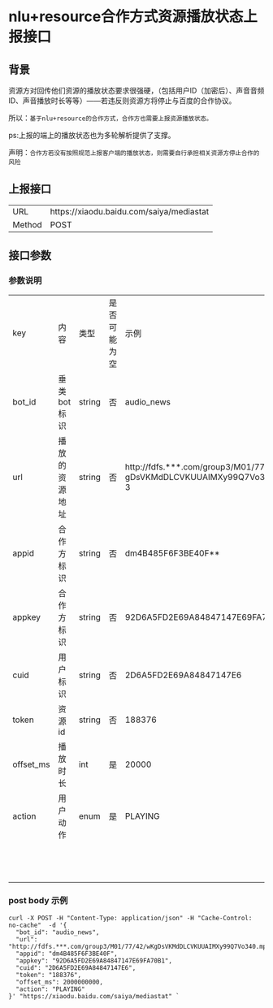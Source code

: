 ﻿# nlu+resource合作方式资源播放状态上报接口

## 背景

资源方对回传他们资源的播放状态要求很强硬，（包括用户ID（加密后）、声音音频ID、声音播放时长等等）——若违反则资源方将停止与百度的合作协议。

所以：`基于nlu+resource的合作方式，合作方也需要上报资源播放状态。`

ps:上报的端上的播放状态也为多轮解析提供了支撑。

声明：`合作方若没有按照规范上报客户端的播放状态，则需要自行承担相关资源方停止合作的风险`

## 上报接口

<table>
<tr>
<td>URL</td>
<td>https://xiaodu.baidu.com/saiya/mediastat</td>

</tr>
<tr>
<td>Method</td>
<td>POST</td>

</tr>
</table>

## 接口参数

### 参数说明
<table>
   <tr>
      <td>key</td>
      <td>内容</td>
      <td>类型</td>
      <td>是否可能为空</td>
      <td>示例</td>
      <td>备注</td>
   </tr>
   <tr>
      <td>bot_id</td>
      <td>垂类bot标识</td>
      <td>string</td>
      <td>否</td>
      <td>audio_news</td>
      <td></td>
   </tr>
   <tr>
      <td>url</td>
      <td>播放的资源地址</td>
      <td>string</td>
      <td>否</td>
      <td style="word-break:break-all">http://fdfs.***.com/group3/M01/77/42/wKgDsVKMdDLCVKUUAIMXy99Q7Vo340.mp3</td>
      <td>播放资源地址</td>
   </tr>
   <tr>
      <td>appid</td>
      <td>合作方标识</td>
      <td>string</td>
      <td>否</td>
      <td>dm4B485F6F3BE40F**</td>
      <td></td>
   </tr>
   <tr>
      <td>appkey</td>
      <td>合作方标识</td>
      <td>string</td>
      <td>否</td>
      <td>92D6A5FD2E69A84847147E69FA70B1**</td>
      <td></td>
   </tr>
   <tr>
      <td>cuid</td>
      <td>用户标识</td>
      <td>string</td>
      <td>否</td>
      <td>2D6A5FD2E69A84847147E6</td>
      <td></td>
   </tr>
   <tr>
      <td>token</td>
      <td>资源id</td>
      <td>string</td>
      <td>否</td>
      <td>188376</td>
      <td></td>
   </tr>
   <tr>
      <td>offset_ms</td>
      <td>播放时长</td>
      <td>int</td>
      <td>是</td>
      <td>20000</td>
      <td>单位ms</td>
   <tr>
      <td>action</td>
      <td>用户动作</td>
      <td>enum</td>
      <td>是</td>
      <td>PLAYING</td>
      <td>PLAYING</td>
   </tr>
   <tr>
      <td></td>
      <td></td>
      <td></td>
      <td></td>
      <td></td>
      <td>STOPPED</td>
   </tr>
   <tr>
      <td></td>
      <td></td>
      <td></td>
      <td></td>
      <td></td>
      <td>PAUSED</td>
   </tr>
   <tr>
      <td></td>
      <td></td>
      <td></td>
      <td></td>
      <td></td>
      <td>FINISHED</td>
   </tr>
</table>

### post body 示例
``` 
curl -X POST -H "Content-Type: application/json" -H "Cache-Control: no-cache"  -d '{	
  "bot_id": "audio_news",
  "url": "http://fdfs.***.com/group3/M01/77/42/wKgDsVKMdDLCVKUUAIMXy99Q7Vo340.mp3",
  "appid": "dm4B485F6F3BE40F",
  "appkey": "92D6A5FD2E69A84847147E69FA70B1",
  "cuid": "2D6A5FD2E69A84847147E6",
  "token": "188376",
  "offset_ms": 2000000000,
  "action": "PLAYING"
}' "https://xiaodu.baidu.com/saiya/mediastat" ` 

```
